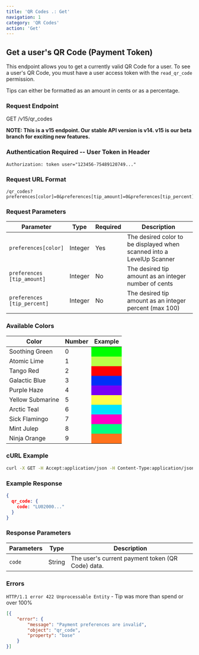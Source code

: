 ```yaml
---
title: 'QR Codes .: Get'
navigation: 1
category: 'QR Codes'
action: 'Get'
---
```


Get a user's QR Code (Payment Token)
---

This endpoint allows you to get a currently valid QR Code for a user.  To see a user's QR Code, you must have a user access token with the `read_qr_code` permission.

Tips can either be formatted as an amount in cents or as a percentage.

### Request Endpoint

<div class="http-request">
  <span class="http-verb">GET</span> /v15/qr_codes
</div>

**NOTE: This is a v15 endpoint. Our stable API version is v14. v15 is our beta branch for exciting new features.**


### Authentication Required -- User Token in Header

```
Authorization: token user="123456-75489120749..."
```

### Request URL Format
```
/qr_codes?preferences[color]=0&preferences[tip_amount]=0&preferences[tip_percent]=0
```

### Request Parameters
| Parameter                         | Type    | Required | Description                                                             |
|-----------------------------------|---------|----------|-------------------------------------------------------------------------|
|  `preferences[color]`             | Integer | Yes      | The desired color to be displayed when scanned into a LevelUp Scanner   |
|  `preferences`<br>`[tip_amount]`  | Integer | No       | The desired tip amount as an integer number of cents                    |
|  `preferences`<br>`[tip_percent]` | Integer | No       | The desired tip amount as an integer percent (max 100)                  |

### Available Colors
| Color            | Number   <TH> Example </TH>                          |
|------------------|------------------------------------------------------|
| Soothing Green   | 0       <TD style="background:#00FF00 !important;"/> 
| Atomic Lime      | 1       <TD style="background:#BAFF48 !important;"/>    
| Tango Red        | 2       <TD style="background:#FF0002 !important;"/>    
| Galactic Blue    | 3       <TD style="background:#0030F8 !important;"/>    
| Purple Haze      | 4       <TD style="background:#7800F7 !important;"/>    
| Yellow Submarine | 5       <TD style="background:#FFFC48 !important;"/>    
| Arctic Teal      | 6       <TD style="background:#00E4FD !important;"/>    
| Sick Flamingo    | 7       <TD style="background:#FF00C6 !important;"/>    
| Mint Julep       | 8       <TD style="background:#00FF84 !important;"/>    
| Ninja Orange     | 9       <TD style="background:#FF721C !important;"/>    


### cURL Example
```bash
curl -X GET -H Accept:application/json -H Content-Type:application/json -H Authorization:token user="123456-75489120749..." https://api.thelevelup.com/v15/qr_codes?preferences[color]=0&preferences[tip_percent]=10
```

### Example Response

```json
{
  qr_code: {
    code: "LU02000..."
  }
}
```

### Response Parameters

| Parameters                  | Type       | Description                                      |
|-----------------------------|------------|--------------------------------------------------|
|  `code`                     | String     | The user's current payment token (QR Code) data. |


### Errors
`HTTP/1.1 error 422 Unprocessable Entity` - Tip was more than spend or over 100%

```json
[{
    "error": {
        "message": "Payment preferences are invalid",
        "object": "qr_code",
        "property": "base"
    }
}]
```